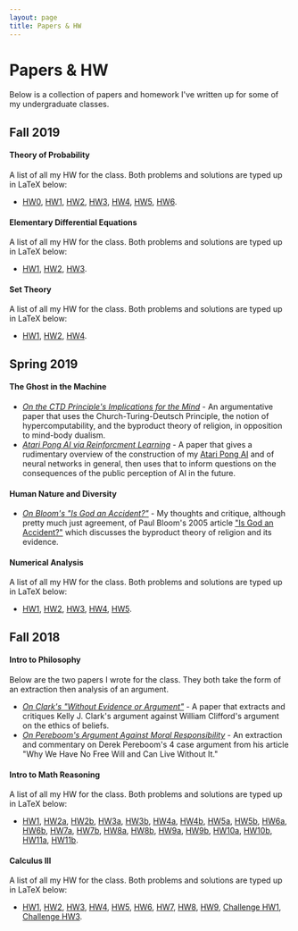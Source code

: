 ```yaml
---
layout: page
title: Papers & HW
---
```

# Papers & HW
Below is a collection of papers and homework I've written up for some of my undergraduate classes.

<!-- ## Table of Contents
* [Fall 2018](#fall-2018)
  * d -->

## Fall 2019
#### Theory of Probability
A list of all my HW for the class. Both problems and solutions are typed up in LaTeX below:

- [HW0](\hw\Fall%202019\prob-theory\PDFs\prob-theory-hw0.pdf), [HW1](\hw\Fall%202019\prob-theory\PDFs\prob-theory-hw1.pdf), [HW2](\hw\Fall%202019\prob-theory\PDFs\prob-theory-hw2.pdf), [HW3](\hw\Fall%202019\prob-theory\PDFs\prob-theory-hw3.pdf), [HW4](\hw\Fall%202019\prob-theory\PDFs\prob-theory-hw4.pdf), [HW5](\hw\Fall%202019\prob-theory\PDFs\prob-theory-hw5.pdf), [HW6](\hw\Fall%202019\prob-theory\PDFs\prob-theory-hw6.pdf).

#### Elementary Differential Equations
A list of all my HW for the class. Both problems and solutions are typed up in LaTeX below:

- [HW1](\hw\Fall%202019\diff-eqs\PDFs\diff-eqs-hw1.pdf), [HW2](\hw\Fall%202019\diff-eqs\PDFs\diff-eqs-hw2.pdf), [HW3](\hw\Fall%202019\diff-eqs\PDFs\diff-eqs-hw3.pdf).

#### Set Theory
A list of all my HW for the class. Both problems and solutions are typed up in LaTeX below:

- [HW1](\hw\Fall%202019\set-theory\PDFs\set-theory-hw1.pdf), [HW2](\hw\Fall%202019\set-theory\PDFs\set-theory-hw2.pdf), [HW4](\hw\Fall%202019\set-theory\PDFs\set-theory-hw4.pdf).

## Spring 2019

#### The Ghost in the Machine
- [*On the CTD Principle's Implications for the Mind*](\hw\Spring%202019\Ghost%20in%20Machine\ctdpaper\main.pdf) - An argumentative paper that uses the Church-Turing-Deutsch Principle, the notion of hypercomputability, and the byproduct theory of religion, in opposition to mind-body dualism.
- [*Atari Pong AI via Reinforcment Learning*](\hw\Spring%202019\Ghost%20in%20Machine\pongpaper\pongpaper.pdf) - A paper that gives a rudimentary overview of the construction of my [Atari Pong AI](\reinforcement-learning-pong) and of neural networks in general, then uses that to inform questions on the consequences of the public perception of AI in the future.

#### Human Nature and Diversity
- [*On Bloom's "Is God an Accident?"*](\hw\Spring%202019\humannaturepaper\paper.pdf) - My thoughts and critique, although pretty much just agreement, of Paul Bloom's 2005 article ["Is God an Accident?"](https://www.theatlantic.com/magazine/archive/2005/12/is-god-an-accident/304425/) which discusses the byproduct theory of religion and its evidence.

#### Numerical Analysis
A list of all my HW for the class. Both problems and solutions are typed up in LaTeX below:

- [HW1](\hw\Spring%202019\Num%20Analysis\hw1\hw1.pdf), [HW2](\hw\Spring%202019\Num%20Analysis\hw2\hw2.pdf), [HW3](\hw\Spring%202019\Num%20Analysis\hw3\hw3.pdf), [HW4](\hw\Spring%202019\Num%20Analysis\hw4\hw4.pdf), [HW5](\hw\Spring%202019\Num%20Analysis\hw5\hw5.pdf).

## Fall 2018

#### Intro to Philosophy
Below are the two papers I wrote for the class. They both take the form of an extraction then analysis of an argument.
- [*On Clark's "Without Evidence or Argument"*](\hw\Fall%202018\Intro%20to%20Philosophy\philosophypaper1.pdf) - A paper that extracts and critiques Kelly J. Clark's argument against William Clifford's argument on the ethics of beliefs.
- [*On Pereboom's Argument Against Moral Responsibility*](\hw\Fall%202018\Intro%20to%20Philosophy\philosophypaper2.pdf) - An extraction and commentary on Derek Pereboom's 4 case argument from his article "Why We Have No Free Will and Can Live Without It."

#### Intro to Math Reasoning
A list of all my HW for the class. Both problems and solutions are typed up in LaTeX below:

- [HW1](\hw\Fall%202018\Math%20Reasoning\PDFs\mathreasonhw1.pdf), [HW2a](\hw\Fall%202018\Math%20Reasoning\PDFs\mathreasonhw2a.pdf), [HW2b](\hw\Fall%202018\Math%20Reasoning\PDFs\mathreasonhw2b.pdf), [HW3a](\hw\Fall%202018\Math%20Reasoning\PDFs\mathreasonhw3a.pdf), [HW3b](\hw\Fall%202018\Math%20Reasoning\PDFs\mathreasonhw3b.pdf), [HW4a](\hw\Fall%202018\Math%20Reasoning\PDFs\mathreasonhw.pdf), [HW4b](\hw\Fall%202018\Math%20Reasoning\PDFs\mathreasonhw.pdf), [HW5a](\hw\Fall%202018\Math%20Reasoning\PDFs\mathreasonhw5a.pdf), [HW5b](\hw\Fall%202018\Math%20Reasoning\PDFs\mathreasonhw5b.pdf), [HW6a](\hw\Fall%202018\Math%20Reasoning\PDFs\mathreasonhw6a.pdf), [HW6b](\hw\Fall%202018\Math%20Reasoning\PDFs\mathreasonhw6b.pdf), [HW7a](\hw\Fall%202018\Math%20Reasoning\PDFs\mathreasonhw7a.pdf), [HW7b](\hw\Fall%202018\Math%20Reasoning\PDFs\mathreasonhw7b.pdf), [HW8a](\hw\Fall%202018\Math%20Reasoning\PDFs\mathreasonhw8a.pdf), [HW8b](\hw\Fall%202018\Math%20Reasoning\PDFs\mathreasonhw8b.pdf), [HW9a](\hw\Fall%202018\Math%20Reasoning\PDFs\mathreasonhw9a.pdf), [HW9b](\hw\Fall%202018\Math%20Reasoning\PDFs\mathreasonhw9b.pdf), [HW10a](\hw\Fall%202018\Math%20Reasoning\PDFs\mathreasonhw10a.pdf), [HW10b](\hw\Fall%202018\Math%20Reasoning\PDFs\mathreasonhw10b.pdf), [HW11a](\hw\Fall%202018\Math%20Reasoning\PDFs\mathreasonhw11a.pdf), [HW11b](\hw\Fall%202018\Math%20Reasoning\PDFs\mathreasonhw11b.pdf).

<!-- #### Intro to Cognitive Science -->

#### Calculus III
A list of all my HW for the class. Both problems and solutions are typed up in LaTeX below:

- [HW1](\hw\Fall%202018\Calculus%20III\PDFs\calc3hw1.pdf),  [HW2](\hw\Fall%202018\Calculus%20III\PDFs\calc3hw2.pdf), [HW3](\hw\Fall%202018\Calculus%20III\PDFs\calc3hw3.pdf), [HW4](\hw\Fall%202018\Calculus%20III\PDFs\calc3hw4.pdf), [HW5](\hw\Fall%202018\Calculus%20III\PDFs\calc3hw5.pdf), [HW6](\hw\Fall%202018\Calculus%20III\PDFs\calc3hw6.pdf), [HW7](\hw\Fall%202018\Calculus%20III\PDFs\calc3hw7.pdf), [HW8](\hw\Fall%202018\Calculus%20III\PDFs\calc3hw8.pdf), [HW9](\hw\Fall%202018\Calculus%20III\PDFs\calc3hw9.pdf), [Challenge HW1](\hw\Fall%202018\Calculus%20III\PDFs\calc3challengehw1.pdf), [Challenge HW3](\hw\Fall%202018\Calculus%20III\PDFs\calc3challengehw3.pdf).

